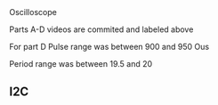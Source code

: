 <head> Oscilloscope </head>
<p> Parts A-D videos are commited and labeled above </p>
<p> For part D Pulse range was between 900 and 950 Ous </p>
<p> Period range was between 19.5 and 20 </p>
<h2> I2C </h2>
